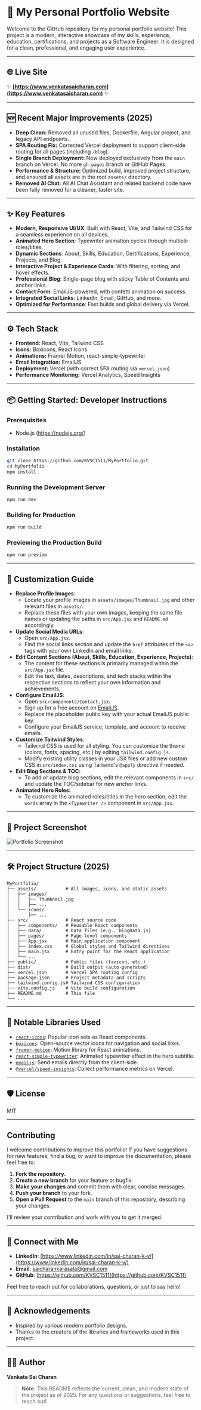 # 🚀 My Personal Portfolio Website

Welcome to the GitHub repository for my personal portfolio website! This project is a modern, interactive showcase of my skills, experience, education, certifications, and projects as a Software Engineer. It is designed for a clean, professional, and engaging user experience.

---

## 🌐 Live Site

✨ **[https://www.venkatasaicharan.com](https://www.venkatasaicharan.com)** ✨

---

## 🆕 Recent Major Improvements (2025)
- **Deep Clean:** Removed all unused files, Dockerfile, Angular project, and legacy API endpoints.
- **SPA Routing Fix:** Corrected Vercel deployment to support client-side routing for all pages (including `/blog`).
- **Single Branch Deployment:** Now deployed exclusively from the `main` branch on Vercel. No more `gh-pages` branch or GitHub Pages.
- **Performance & Structure:** Optimized build, improved project structure, and ensured all assets are in the root `assets/` directory.
- **Removed AI Chat:** All AI Chat Assistant and related backend code have been fully removed for a cleaner, faster site.

---

## ✨ Key Features
- **Modern, Responsive UI/UX**: Built with React, Vite, and Tailwind CSS for a seamless experience on all devices.
- **Animated Hero Section**: Typewriter animation cycles through multiple roles/titles.
- **Dynamic Sections**: About, Skills, Education, Certifications, Experience, Projects, and Blog.
- **Interactive Project & Experience Cards**: With filtering, sorting, and hover effects.
- **Professional Blog**: Single-page blog with sticky Table of Contents and anchor links.
- **Contact Form**: EmailJS-powered, with confetti animation on success.
- **Integrated Social Links**: LinkedIn, Email, GitHub, and more.
- **Optimized for Performance**: Fast builds and global delivery via Vercel.

---

## ⚙️ Tech Stack
- **Frontend:** React, Vite, Tailwind CSS
- **Icons:** Boxicons, React Icons
- **Animations:** Framer Motion, react-simple-typewriter
- **Email Integration:** EmailJS
- **Deployment:** Vercel (with correct SPA routing via `vercel.json`)
- **Performance Monitoring:** Vercel Analytics, Speed Insights

---

## 📦 Getting Started: Developer Instructions

### Prerequisites
- Node.js (https://nodejs.org/)

### Installation
```bash
git clone https://github.com/KVSC1511/MyPortfolio.git
cd MyPortfolio
npm install
```

### Running the Development Server
```bash
npm run dev
```

### Building for Production
```bash
npm run build
```

### Previewing the Production Build
```bash
npm run preview
```

---

## 📝 Customization Guide
- **Replace Profile Images**:
    - Locate your profile images in `assets/images/Thumbnail.jpg` and other relevant files in `assets/`.
    - Replace these files with your own images, keeping the same file names or updating the paths in `src/App.jsx` and `README.md` accordingly.
- **Update Social Media URLs**:
    - Open `src/App.jsx`.
    - Find the social links section and update the `href` attributes of the `<a>` tags with your own LinkedIn and email links.
- **Edit Content Sections (About, Skills, Education, Experience, Projects)**:
    - The content for these sections is primarily managed within the `src/App.jsx` file.
    - Edit the text, dates, descriptions, and tech stacks within the respective sections to reflect your own information and achievements.
- **Configure EmailJS**:
    - Open `src/components/Contact.jsx`.
    - Sign up for a free account on [EmailJS](https://www.emailjs.com/).
    - Replace the placeholder public key with your actual EmailJS public key.
    - Configure your EmailJS service, template, and account to receive emails.
- **Customize Tailwind Styles**:
    - Tailwind CSS is used for all styling. You can customize the theme (colors, fonts, spacing, etc.) by editing `tailwind.config.js`.
    - Modify existing utility classes in your JSX files or add new custom CSS in `src/index.css` using Tailwind's `@apply` directive if needed.
- **Edit Blog Sections & TOC:**
    - To add or update blog sections, edit the relevant components in `src/` and update the TOC/sidebar for new anchor links.
- **Animated Hero Roles:**
    - To customize the animated roles/titles in the hero section, edit the `words` array in the `<Typewriter />` component in `src/App.jsx`.

---

## 📸 Project Screenshot
![Portfolio Screenshot](assets/images/Thumbnail.jpg)

---

## 🛠️ Project Structure (2025)
```
MyPortfolio/
├── assets/           # All images, icons, and static assets
│   ├── images/
│   │   ├── Thumbnail.jpg
│   │   ├── ...
│   └── icons/
│       ├── ...
├── src/              # React source code
│   ├── components/   # Reusable React components
│   ├── data/         # Data files (e.g., blogData.js)
│   ├── pages/        # Page-level components
│   ├── App.jsx       # Main application component
│   ├── index.css     # Global styles and Tailwind directives
│   ├── main.jsx      # Entry point for the React application
│   └── ...
├── public/           # Public files (favicon, etc.)
├── dist/             # Build output (auto-generated)
├── vercel.json       # Vercel SPA routing config
├── package.json      # Project metadata and scripts
├── tailwind.config.js# Tailwind CSS configuration
├── vite.config.js    # Vite build configuration
├── README.md         # This file
└── ...
```

---

## 🧩 Notable Libraries Used
- [`react-icons`](https://react-icons.github.io/react-icons/): Popular icon sets as React components.
- [`boxicons`](https://boxicons.com/): Open-source vector icons for navigation and social links.
- [`framer-motion`](https://www.framer.com/motion/): Motion library for React animations.
- [`react-simple-typewriter`](https://www.npmjs.com/package/react-simple-typewriter): Animated typewriter effect in the hero subtitle.
- [`emailjs`](https://www.emailjs.com/): Send emails directly from the client-side.
- [`@vercel/speed-insights`](https://vercel.com/docs/speed-insights): Collect performance metrics on Vercel.

---

## 🛡️ License
MIT

---

## Contributing
I welcome contributions to improve this portfolio! If you have suggestions for new features, find a bug, or want to improve the documentation, please feel free to:
1. **Fork the repository.**
2. **Create a new branch** for your feature or bugfix.
3. **Make your changes** and commit them with clear, concise messages.
4. **Push your branch** to your fork.
5. **Open a Pull Request** to the `main` branch of this repository, describing your changes.

I'll review your contribution and work with you to get it merged.

---

## 🤝 Connect with Me
- **LinkedIn**: [https://www.linkedin.com/in/sai-charan-k-v/](https://www.linkedin.com/in/sai-charan-k-v/)
- **Email**: [saicharankarasala@gmail.com](mailto:saicharankarasala@gmail.com)
- **GitHub**: [https://github.com/KVSC1511](https://github.com/KVSC1511)

Feel free to reach out for collaborations, questions, or just to say hello!

---

## 🙏 Acknowledgements
- Inspired by various modern portfolio designs.
- Thanks to the creators of the libraries and frameworks used in this project.

---

## 🙋‍♂️ Author
**Venkata Sai Charan**

> **Note:** This README reflects the current, clean, and modern state of the project as of 2025. For any questions or suggestions, feel free to reach out!


